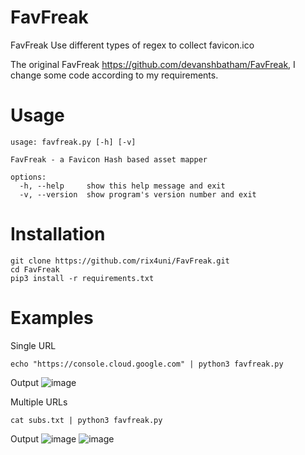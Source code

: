 # FavFreak
FavFreak Use different types of regex to collect favicon.ico

The original FavFreak https://github.com/devanshbatham/FavFreak, I change some code according to my requirements.

# Usage
```
usage: favfreak.py [-h] [-v]

FavFreak - a Favicon Hash based asset mapper

options:
  -h, --help     show this help message and exit
  -v, --version  show program's version number and exit
```

# Installation
```
git clone https://github.com/rix4uni/FavFreak.git
cd FavFreak
pip3 install -r requirements.txt
```

# Examples

Single URL
```
echo "https://console.cloud.google.com" | python3 favfreak.py
```

Output
![image](https://github.com/rix4uni/FavFreak/assets/72344025/57ec74ca-aca4-4a54-86d9-15ae836480d0)


Multiple URLs
```
cat subs.txt | python3 favfreak.py
```

Output
![image](https://github.com/rix4uni/FavFreak/assets/72344025/3e7f8833-a4c8-46c3-8570-724b99507217)
![image](https://github.com/rix4uni/FavFreak/assets/72344025/63cd7600-7e59-4140-b924-c96f82a6afe1)

